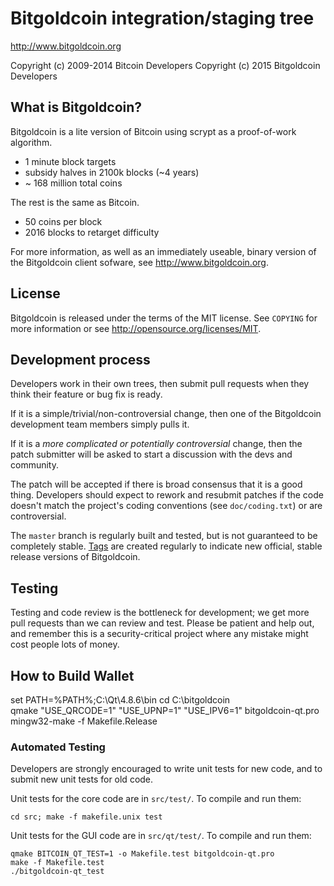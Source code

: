 Bitgoldcoin integration/staging tree
================================

http://www.bitgoldcoin.org

Copyright (c) 2009-2014 Bitcoin Developers
Copyright (c) 2015 Bitgoldcoin Developers

What is Bitgoldcoin?
----------------

Bitgoldcoin is a lite version of Bitcoin using scrypt as a proof-of-work algorithm.
 - 1 minute block targets
 - subsidy halves in 2100k blocks (~4 years)
 - ~ 168 million total coins

The rest is the same as Bitcoin.
 - 50 coins per block
 - 2016 blocks to retarget difficulty

For more information, as well as an immediately useable, binary version of
the Bitgoldcoin client sofware, see http://www.bitgoldcoin.org.

License
-------

Bitgoldcoin is released under the terms of the MIT license. See `COPYING` for more
information or see http://opensource.org/licenses/MIT.

Development process
-------------------

Developers work in their own trees, then submit pull requests when they think
their feature or bug fix is ready.

If it is a simple/trivial/non-controversial change, then one of the Bitgoldcoin
development team members simply pulls it.

If it is a *more complicated or potentially controversial* change, then the patch
submitter will be asked to start a discussion with the devs and community.

The patch will be accepted if there is broad consensus that it is a good thing.
Developers should expect to rework and resubmit patches if the code doesn't
match the project's coding conventions (see `doc/coding.txt`) or are
controversial.

The `master` branch is regularly built and tested, but is not guaranteed to be
completely stable. [Tags](https://github.com/bitgoldcoin-project/bitgoldcoin/tags) are created
regularly to indicate new official, stable release versions of Bitgoldcoin.

Testing
-------

Testing and code review is the bottleneck for development; we get more pull
requests than we can review and test. Please be patient and help out, and
remember this is a security-critical project where any mistake might cost people
lots of money.

How to Build Wallet 
-------------------

<Windows> 

set PATH=%PATH%;C:\Qt\4.8.6\bin
cd C:\bitgoldcoin\
qmake "USE_QRCODE=1" "USE_UPNP=1" "USE_IPV6=1" bitgoldcoin-qt.pro
mingw32-make -f Makefile.Release



### Automated Testing

Developers are strongly encouraged to write unit tests for new code, and to
submit new unit tests for old code.

Unit tests for the core code are in `src/test/`. To compile and run them:

    cd src; make -f makefile.unix test

Unit tests for the GUI code are in `src/qt/test/`. To compile and run them:

    qmake BITCOIN_QT_TEST=1 -o Makefile.test bitgoldcoin-qt.pro
    make -f Makefile.test
    ./bitgoldcoin-qt_test

